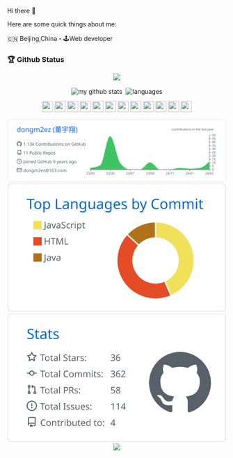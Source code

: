 Hi there 👋

Here are some quick things about me:

🇨🇳 Beijing,China・🕹Web developer

### 🏆 Github Status
<a href="">
    <p align="center">
        <img src="https://github-profile-trophy.vercel.app/?username=dongm2ez&column=4&theme=onedark&margin-w=15"/>
    </p>
</a>
<!-- My GitHub stats with buefy theme ❤️, refer to: https://github.com/Arshiamidos/arshiamidos -->
<p align="center">
  <img src="https://github-readme-stats.vercel.app/api?username=dongm2ez&show_icons=true&theme=tokyonight" alt="my github stats" height="165"/>&nbsp;
  <img src="https://github-readme-stats.vercel.app/api/top-langs/?username=dongm2ez&layout=compact&theme=tokyonight&exclude_repo=m2ez.github.io" alt="languages" height="165"/>
</p>


<!-- programming langs i work-->
<p align="center">
  <img src="https://icongr.am/devicon/ubuntu-plain.svg" width="25px" height="25px"/>
  <img src="https://icongr.am/devicon/gitlab-original.svg" width="25px" height="25px"/>
  <img src="https://icongr.am/devicon/javascript-original.svg" width="25px" height="25px"/>
  <img src="https://icongr.am/devicon/python-original.svg" width="25px" height="25px"/>
  <img src="https://icongr.am/devicon/nodejs-original.svg" width="25px" height="25px"/>
  <img src="https://icongr.am/devicon/vuejs-original.svg" width="25px" height="25px"/>
  <img src="https://icongr.am/devicon/react-original.svg" width="25px" height="25px"/>
  <img src="https://icongr.am/devicon/java-original.svg" width="25px" height="25px"/>
  <img src="https://icongr.am/devicon/php-original.svg" width="25px" height="25px"/>
  <img src="https://icongr.am/devicon/go-original.svg" width="25px" height="25px"/>
  <img src="https://icongr.am/devicon/github-original.svg" width="25px" height="25px"/>
  <img src="https://icongr.am/devicon/nginx-original.svg" width="25px" height="25px"/>
</p>

<p align="center">
     <img src="https://raw.githubusercontent.com/dongm2ez/dongm2ez/master/profile-summary-card-output/github/0-profile-details.svg"/>
    <img src="https://raw.githubusercontent.com/dongm2ez/dongm2ez/master/profile-summary-card-output/github/2-most-commit-language.svg"/>
    <img src="https://raw.githubusercontent.com/dongm2ez/dongm2ez/master/profile-summary-card-output/github/3-stats.svg"/>
    <img src="(https://raw.githubusercontent.com/dongm2ez/dongm2ez/master/profile-summary-card-output/github/4-productive-time.svg"/>
</p>
